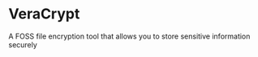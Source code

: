 [Title]: # (VeraCrypt)
[Order]: # (129)

# VeraCrypt

A FOSS file encryption tool that allows you to store sensitive information securely
